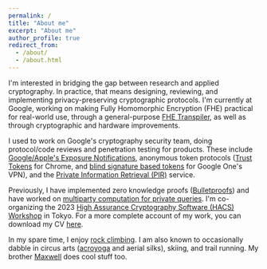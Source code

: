 ```yaml
---
permalink: /
title: "About me"
excerpt: "About me"
author_profile: true
redirect_from: 
  - /about/
  - /about.html
---
```


I'm interested in bridging the gap between research and applied cryptography. In practice, that means designing, reviewing, and implementing privacy-preserving cryptographic protocols. I'm currently at Google, working on making Fully Homomorphic Encryption (FHE) practical for real-world use, through a general-purpose [FHE Transpiler](https://github.com/google/fully-homomorphic-encryption), as well as through cryptographic and hardware improvements. 

I used to work on Google's cryptography security team, doing protocol/code reviews and penetration testing for products. These include [Google/Apple's Exposure Notifications](https://www.google.com/covid19/exposurenotifications/), anonymous token protocols ([Trust Tokens](https://developer.chrome.com/en/docs/privacy-sandbox/trust-tokens/) for Chrome, and [blind signature based tokens](https://one.google.com/about/vpn/howitworks) for Google One's VPN), and the [Private Information Retrieval (PIR)](https://github.com/google/private-retrieval) service.

Previously, I have implemented zero knowledge proofs ([Bulletproofs](https://github.com/dalek-cryptography/bulletproofs)) and have worked on [multiparty computation for private queries](https://www.usenix.org/conference/nsdi17/technical-sessions/presentation/wang-frank). I'm co-organizing the 2023 [High Assurance Cryptography Software (HACS) Workshop](https://www.hacs-workshop.org/) in Tokyo. For a more complete account of my work, you can download my CV [here](https://drive.google.com/file/d/18vCCvLKReWIIxztbq22PqBvfvgV2oZS3/view).

In my spare time, I enjoy [rock climbing](https://www.mountainproject.com/user/110471998/cathie-yun). I am also known to occasionally dabble in circus arts ([acroyoga](https://www.youtube.com/watch?v=LI6vLPBI0nQ&t=285s) and aerial silks), skiing, and trail running. My brother [Maxwell](https://blog.maxwelly.com/) does cool stuff too.

